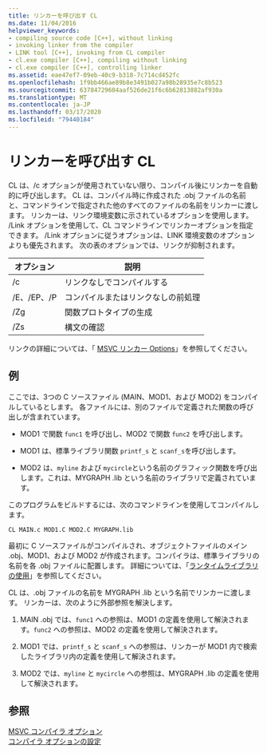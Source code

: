 ```yaml
---
title: リンカーを呼び出す CL
ms.date: 11/04/2016
helpviewer_keywords:
- compiling source code [C++], without linking
- invoking linker from the compiler
- LINK tool [C++], invoking from CL compiler
- cl.exe compiler [C++], compiling without linking
- cl.exe compiler [C++], controlling linker
ms.assetid: eae47ef7-09eb-40c9-b318-7c714cd452fc
ms.openlocfilehash: 1f9bb466ae89b8e3491b027a98b28935e7c8b523
ms.sourcegitcommit: 63784729604aaf526de21f6c6b62813882af930a
ms.translationtype: MT
ms.contentlocale: ja-JP
ms.lasthandoff: 03/17/2020
ms.locfileid: "79440184"
---
```

# <a name="cl-invokes-the-linker"></a>リンカーを呼び出す CL

CL は、/c オプションが使用されていない限り、コンパイル後にリンカーを自動的に呼び出します。 CL は、コンパイル時に作成された .obj ファイルの名前と、コマンドラインで指定された他のすべてのファイルの名前をリンカーに渡します。 リンカーは、リンク環境変数に示されているオプションを使用します。 /Link オプションを使用して、CL コマンドラインでリンカーオプションを指定できます。 /Link オプションに従うオプションは、LINK 環境変数のオプションよりも優先されます。 次の表のオプションでは、リンクが抑制されます。

|オプション|説明|
|------------|-----------------|
|/c|リンクなしでコンパイルする|
|/E、/EP、/P|コンパイルまたはリンクなしの前処理|
|/Zg|関数プロトタイプの生成|
|/Zs|構文の確認|

リンクの詳細については、「 [MSVC リンカー Options](linker-options.md)」を参照してください。

## <a name="example"></a>例

ここでは、3つの C ソースファイル (MAIN、MOD1、および MOD2) をコンパイルしているとします。 各ファイルには、別のファイルで定義された関数の呼び出しが含まれています。

- MOD1 で関数 `func1` を呼び出し、MOD2 で関数 `func2` を呼び出します。

- MOD1 は、標準ライブラリ関数 `printf_s` と `scanf_s`を呼び出します。

- MOD2 は、`myline` および `mycircle`という名前のグラフィック関数を呼び出します。これは、MYGRAPH .lib という名前のライブラリで定義されています。

このプログラムをビルドするには、次のコマンドラインを使用してコンパイルします。

```
CL MAIN.c MOD1.C MOD2.C MYGRAPH.lib
```

最初に C ソースファイルがコンパイルされ、オブジェクトファイルのメイン .obj、MOD1、および MOD2 が作成されます。コンパイラは、標準ライブラリの名前を各 .obj ファイルに配置します。 詳細については、「[ランタイムライブラリの使用](md-mt-ld-use-run-time-library.md)」を参照してください。

CL は、.obj ファイルの名前を MYGRAPH .lib という名前でリンカーに渡します。 リンカーは、次のように外部参照を解決します。

1. MAIN .obj では、`func1` への参照は、MOD1 の定義を使用して解決されます。`func2` への参照は、MOD2 の定義を使用して解決されます。

1. MOD1 では、`printf_s` と `scanf_s` への参照は、リンカーが MOD1 内で検索したライブラリ内の定義を使用して解決されます。

1. MOD2 では、`myline` と `mycircle` への参照は、MYGRAPH .lib の定義を使用して解決されます。

## <a name="see-also"></a>参照

[MSVC コンパイラ オプション](compiler-options.md)<br/>
[コンパイラ オプションの設定](compiler-command-line-syntax.md)
